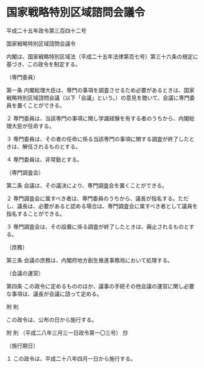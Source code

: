 # 国家戦略特別区域諮問会議令

平成二十五年政令第三百四十二号

国家戦略特別区域諮問会議令

内閣は、国家戦略特別区域法（平成二十五年法律第百七号）第三十六条の規定に基づき、この政令を制定する。

（専門委員）

第一条 内閣総理大臣は、専門の事項を調査させるため必要があるときは、国家戦略特別区域諮問会議（以下「会議」という。）の意見を聴いて、会議に専門委員を置くことができる。

２ 専門委員は、当該専門の事項に関し学識経験を有する者のうちから、内閣総理大臣が任命する。

３ 専門委員は、その者の任命に係る当該専門の事項に関する調査が終了したときは、解任されるものとする。

４ 専門委員は、非常勤とする。

（専門調査会）

第二条 会議は、その議決により、専門調査会を置くことができる。

２ 専門調査会に属すべき者は、専門委員のうちから、議長が指名する。ただし、議長は、必要があると認める場合は、専門調査会に属すべき者として議員を指名することができる。

３ 専門調査会は、その設置に係る調査が終了したときは、廃止されるものとする。

（庶務）

第三条 会議の庶務は、内閣府地方創生推進事務局において処理する。

（会議の運営）

第四条 この政令に定めるもののほか、議事の手続その他会議の運営に関し必要な事項は、議長が会議に諮って定める。

附 則

この政令は、公布の日から施行する。

附 則 （平成二八年三月三一日政令第一〇三号） 抄

（施行期日）

１ この政令は、平成二十八年四月一日から施行する。

